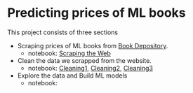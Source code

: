 # Predicting prices of ML books

This project consists of three sections
* Scraping prices of ML books from [Book Depository](https://www.bookdepository.com/).
  - notebook: [Scraping the Web](https://github.com/peiyiHung/Predicting-prices-of-ML-books/blob/main/Scaping%20the%20web.ipynb)
* Clean the data we scrapped from the website.
  - notebook: [Cleaning1](https://github.com/peiyiHung/Predicting-prices-of-ML-books/blob/main/Cleaning1.ipynb), [Cleaning2](https://github.com/peiyiHung/Predicting-prices-of-ML-books/blob/main/Cleaning2.ipynb), [Cleaning3](https://github.com/peiyiHung/Predicting-prices-of-ML-books/blob/main/Cleaning1.ipynb)
* Explore the data and Build ML models
  - notebook: 
